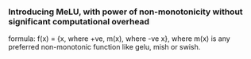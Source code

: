 ### Introducing MeLU, with power of non-monotonicity without significant computational overhead

formula: f(x) = {x, where +ve,
                 m(x), where -ve x}, where m(x) is any preferred non-monotonic function like gelu, mish or swish.
